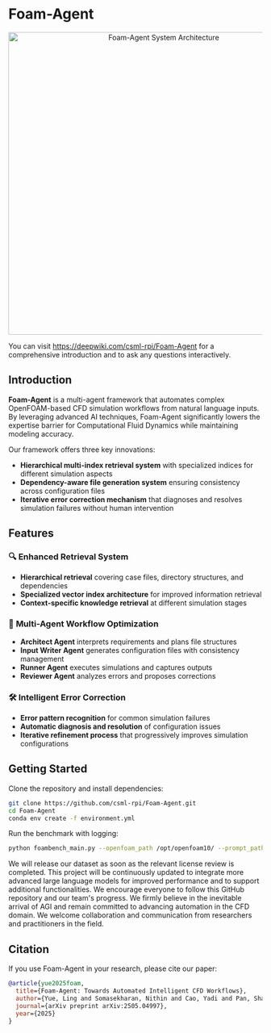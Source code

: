 # Foam-Agent

<p align="center">
  <img src="overview.png" alt="Foam-Agent System Architecture" width="600">
</p>

You can visit https://deepwiki.com/csml-rpi/Foam-Agent for a comprehensive introduction and to ask any questions interactively.

## Introduction
**Foam-Agent** is a multi-agent framework that automates complex OpenFOAM-based CFD simulation workflows from natural language inputs. By leveraging advanced AI techniques, Foam-Agent significantly lowers the expertise barrier for Computational Fluid Dynamics while maintaining modeling accuracy.

Our framework offers three key innovations:
- **Hierarchical multi-index retrieval system** with specialized indices for different simulation aspects
- **Dependency-aware file generation system** ensuring consistency across configuration files
- **Iterative error correction mechanism** that diagnoses and resolves simulation failures without human intervention

## Features
### 🔍 **Enhanced Retrieval System**
- **Hierarchical retrieval** covering case files, directory structures, and dependencies
- **Specialized vector index architecture** for improved information retrieval
- **Context-specific knowledge retrieval** at different simulation stages

### 🤖 **Multi-Agent Workflow Optimization**
- **Architect Agent** interprets requirements and plans file structures
- **Input Writer Agent** generates configuration files with consistency management
- **Runner Agent** executes simulations and captures outputs
- **Reviewer Agent** analyzes errors and proposes corrections

### 🛠️ **Intelligent Error Correction**
- **Error pattern recognition** for common simulation failures
- **Automatic diagnosis and resolution** of configuration issues
- **Iterative refinement process** that progressively improves simulation configurations

## Getting Started
Clone the repository and install dependencies:
```bash
git clone https://github.com/csml-rpi/Foam-Agent.git
cd Foam-Agent
conda env create -f environment.yml
```

Run the benchmark with logging:
```bash
python foambench_main.py --openfoam_path /opt/openfoam10/ --prompt_path ./user_requirement.txt --output ./output 2>&1 | tee foambench.log
```

We will release our dataset as soon as the relevant license review is completed. This project will be continuously updated to integrate more advanced large language models for improved performance and to support additional functionalities. We encourage everyone to follow this GitHub repository and our team's progress. We firmly believe in the inevitable arrival of AGI and remain committed to advancing automation in the CFD domain. We welcome collaboration and communication from researchers and practitioners in the field.

## Citation
If you use Foam-Agent in your research, please cite our paper:
```bibtex
@article{yue2025foam,
  title={Foam-Agent: Towards Automated Intelligent CFD Workflows},
  author={Yue, Ling and Somasekharan, Nithin and Cao, Yadi and Pan, Shaowu},
  journal={arXiv preprint arXiv:2505.04997},
  year={2025}
}
```
